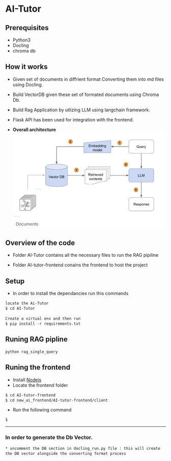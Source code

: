 # AI-Tutor

## Prerequisites
- Python3
- Docling 
- chroma db


## How it works
* Given set of documents in diffrient format Converting them into md files using Docling.

* Build VectorDB given these set of formated documents using Chroma Db.
* Build Rag Application by utlizing LLM using langchain framework.
* Flask API has been used for integration with the frontend.
* **Overall architecture** 
![alt text](rag_pipline.png)



## Overview of the code

* Folder AI-Tutor contains all the necessary files to run the RAG pipiline

* Folder AI-tutor-frontend conains the frontend to host the project


## Setup
- In order to install the dependancies run this commands


```
locate the Ai-Tutor
$ cd AI-Tutor

Create a virtual env and then run
$ pip install -r requirements.txt
```

## Runing RAG pipline 
```
python rag_single_query
```

## Runing the frontend 

* Install [Nodejs](https://nodejs.org/en/download) 
* Locate the frontend folder 
```
$ cd AI-tutor-frontend
$ cd new_ai_frontend/AI-tutor-frontend/client
```
* Run the following command
```
$
```



----
### In order to generate the Db Vector.
    * uncomment the DB section in docling_run.py file : this will create the DB vector alongside the converting format process



